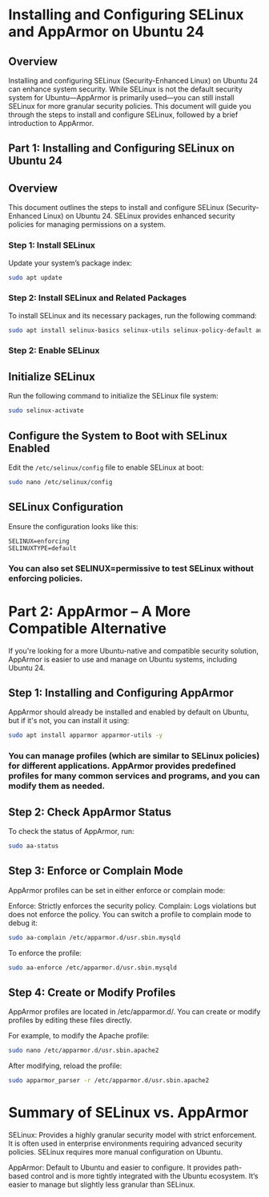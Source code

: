# Installing and Configuring SELinux and AppArmor on Ubuntu 24

## Overview
Installing and configuring SELinux (Security-Enhanced Linux) on Ubuntu 24 can enhance system security. While SELinux is not the default security system for Ubuntu—AppArmor is primarily used—you can still install SELinux for more granular security policies. This document will guide you through the steps to install and configure SELinux, followed by a brief introduction to AppArmor.

## Part 1: Installing and Configuring SELinux on Ubuntu 24
## Overview
This document outlines the steps to install and configure SELinux (Security-Enhanced Linux) on Ubuntu 24. SELinux provides enhanced security policies for managing permissions on a system.

### Step 1: Install SELinux
Update your system’s package index:

```bash
sudo apt update
```

### Step 2: Install SELinux and Related Packages
To install SELinux and its necessary packages, run the following command:

```bash
sudo apt install selinux-basics selinux-utils selinux-policy-default auditd -y
```
### Step 2: Enable SELinux

## Initialize SELinux
Run the following command to initialize the SELinux file system:

```bash
sudo selinux-activate
```
## Configure the System to Boot with SELinux Enabled

Edit the `/etc/selinux/config` file to enable SELinux at boot:

```bash
sudo nano /etc/selinux/config
```
## SELinux Configuration

Ensure the configuration looks like this:

```plaintext
SELINUX=enforcing
SELINUXTYPE=default
```
### You can also set SELINUX=permissive to test SELinux without enforcing policies.
# Part 2: AppArmor – A More Compatible Alternative

If you're looking for a more Ubuntu-native and compatible security solution, AppArmor is easier to use and manage on Ubuntu systems, including Ubuntu 24.

## Step 1: Installing and Configuring AppArmor

AppArmor should already be installed and enabled by default on Ubuntu, but if it's not, you can install it using:

```bash
sudo apt install apparmor apparmor-utils -y
```
### You can manage profiles (which are similar to SELinux policies) for different applications. AppArmor provides predefined profiles for many common services and programs, and you can modify them as needed.

## Step 2: Check AppArmor Status
To check the status of AppArmor, run:
```bash
sudo aa-status
```
## Step 3: Enforce or Complain Mode
AppArmor profiles can be set in either enforce or complain mode:

Enforce: Strictly enforces the security policy.
Complain: Logs violations but does not enforce the policy.
You can switch a profile to complain mode to debug it:
```bash
sudo aa-complain /etc/apparmor.d/usr.sbin.mysqld
```
To enforce the profile:
```bash
sudo aa-enforce /etc/apparmor.d/usr.sbin.mysqld
```
## Step 4: Create or Modify Profiles
AppArmor profiles are located in /etc/apparmor.d/. You can create or modify profiles by editing these files directly.

For example, to modify the Apache profile:
```bash
sudo nano /etc/apparmor.d/usr.sbin.apache2
```
After modifying, reload the profile:
```bash
sudo apparmor_parser -r /etc/apparmor.d/usr.sbin.apache2
```
# Summary of SELinux vs. AppArmor
SELinux: Provides a highly granular security model with strict enforcement. It is often used in enterprise environments requiring advanced security policies. SELinux requires more manual configuration on Ubuntu.

AppArmor: Default to Ubuntu and easier to configure. It provides path-based control and is more tightly integrated with the Ubuntu ecosystem. It’s easier to manage but slightly less granular than SELinux.
